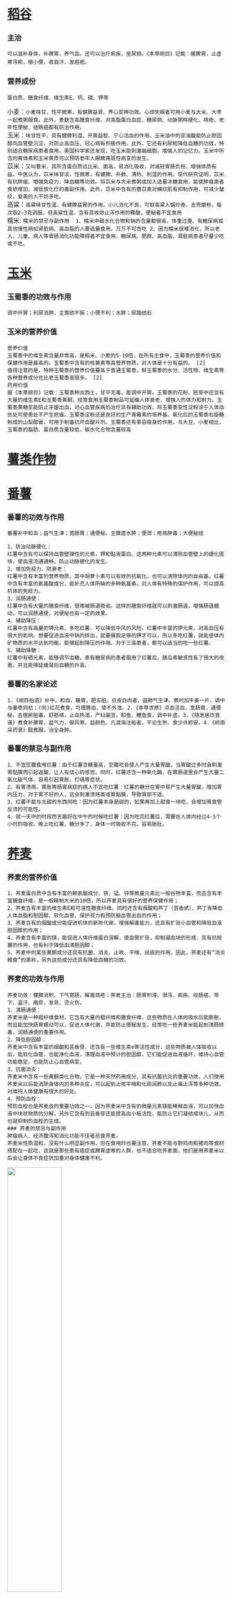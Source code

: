 # [稻谷](http://zyc.yaosuce.com/baike/searchList)
### 主治
`可以滋补身体，补脾胃，养气血。还可以治疗痢疾，至尿频。《本草纲目》记载：暖脾胃，止虚寒泻痢，缩小便，收自汗，发痘疮。　`　
### 营养成份
`蛋白质、膳食纤维、维生素E、钙、磷、钾等`

小麦：`小麦味甘，性平微寒，有健脾益肾、养心安神功效。心烦失眠者可用小麦与大米、大枣一起煮粥服食。此外，麦麸含高膳食纤维，对高脂蛋白血症、糖尿病、动脉粥样硬化、痔疮、老年性便秘、结肠癌都有防治作用。` \
玉米：`味甘性平，具有健脾利湿、开胃益智、宁心活血的作用。玉米油中的亚油酸能防止胆固醇向血管壁沉淀，对防止高血压、冠心病有积极作用。此外，它还有利尿和降低血糖的功效，特别适合糖尿病患者食用。美国科学家还发现，吃玉米能刺激脑细胞，增强人的记忆力。玉米中所含的黄体素和玉米黄质可以预防老年人眼睛黄斑性病变的发生。`\
苡米：`又叫薏米，其所含蛋白质远比米、面高，易消化吸收，对减轻胃肠负担、增强体质有益。中医认为，苡米味甘淡，性微寒，有健脾、补肺、清热、利湿的作用。现代研究证明，苡米有抗肿瘤、增强免疫力、降血糖等功效。将苡米与大米煮粥或加入适量冰糖食用，能使肿瘤患者食欲增加、减低放化疗的毒副作用。此外，苡米中含有的薏苡素对横纹肌有抑制作用，可减少皱纹，爱美的人不妨多吃。`\
高粱：`高粱味甘性温，有健脾益胃的作用。小儿消化不良，可取高粱入锅炒香，去壳磨粉，每次取2—3克调服。但高粱性温，含有具收敛止泻作用的鞣酸，便秘者不宜食用` \
糯米: `糯米的禁忌与副作用  1、糯米中碳水化合物和钠的含量都很高，体重过重、有糖尿病或其他慢性病如肾脏病、高血脂的人要适量食用，万万不可贪吃
2、因为糯米很难消化，所以老人、儿童、病人等胃肠消化功能障碍者不宜食用，糖尿病、肥胖、高血脂、肾脏病患者尽量少吃或不吃。`

# [玉米](http://zyc.yaosuce.com/yushushu/index.html)
### 玉蜀黍的功效与作用
`调中开胃；利尿消肿。主食欲不振；小便不利；水肿；尿路结石`
### 玉米的营养价值
```
营养价值
玉蜀黍中的维生素含量非常高，是稻米、小麦的5-10倍，在所有主食中，玉蜀黍的营养价值和保健作用是最高的。玉蜀黍中含有的核黄素等高营养物质，对人体是十分有益的。 [2] 
值得注意的是，特种玉蜀黍的营养价值要高于普通玉蜀黍，鲜玉蜀黍的水分、活性物、维生素等各种营养成分也比老玉蜀黍高很多。 [2] 
药用价值
据《本草纲目》记载：玉蜀黍种出西土，甘平无毒，能调中开胃。玉蜀黍的花粉、胚芽中还含有大量的维生素E和玉蜀黍黄酮，经常食用玉蜀黍制品可延缓人体衰老，增强人的体力和耐力。玉蜀黍果糖浆能防止牙龈出血，对心血管疾病的治疗具有辅助功效。将玉蜀黍变性淀粉涂于人体烧伤处可使患处不产生疤痕。玉蜀黍淀粉还是良好的生产青霉素的培养基。氧化后的玉蜀黍右旋糖制成的山梨醇膏，可用于制备抗坏血酸片剂。玉蜀黍还有美容瘦身的作用。与大豆、小麦相比，玉蜀黍的脂肪、蛋白质含量较低，碳水化合物含量较高
```
# [薯类作物](https://baike.baidu.com/item/%E8%96%AF%E7%B1%BB%E4%BD%9C%E7%89%A9/4676117)
# [番薯](http://zyc.yaosuce.com/fanshu/index.html)
### 番薯的功效与作用
`番薯补中和血；益气生津；宽肠胃；通便秘。主脾虚水肿；便泄；疮疡肿毒；大便秘结`

```
1、防治动脉硬化：
红薯中含有可以保持血管壁弹性的元素，钾和黏液蛋白。这两种元素可以清除血管壁上的硬化斑块，使血液流通通畅，防止动脉硬化的发生。
2、增加免疫力、防衰老：
红薯中含有丰富的营养物质，其中胡萝卜素可以有效的抗氧化。也可以清除体内的自由基。红薯中含有丰富的氨基酸成分，能补充人体所缺的多种氨基素。对人体有特殊的保护作用，可以提高机体的免疫力。
3、润肠通便：
红薯中含有大量的膳食纤维，很难被肠道吸收。这样的膳食纤维就可以刺激肠道，增强肠道蠕动，可以润肠通便，对便秘也有一定的效果。
4、辅助降压：
红薯中含有高量的钾元素，多吃红薯，可以降低中风的风险。红薯中丰富的钾元素，对高血压有很大的影响。想要促进血液中钠的排出，就要摄取足够的钾才可以，所以多吃红薯，就能使体内矿物质的水平达到均衡，能够起到降压的作用。对于三高患者，都可以适当的吃一些红薯。
5、辅助降糖：
红薯中有硒元素，能够调节血糖。患有糖尿病的患者服用了红薯后，胰岛素敏感性有了很大的改善。并且能够延缓餐后血糖的升高。
```
### 番薯的名家论述
`1.《纲目抬遗》补中，和血，暖胃，肥五脏。白皮白肉者，益肺气生津。煮时加牛姜一片，调中与姜枣同劝；(同)红花煮食，可理脾血，使不外泄。2.《本草求原》凉血活血，宽肠胃，通便秘，去宿瘀脏毒，舒筋络，止血热渴，产妇最宜。和鱼、鳢鱼食，调中补虚。3.《随息居饮食谱》煮食补脾胃，益气力，御风寒，益颜色。凡渡海注船者，不论生熟，食少许即安。4.《岭南采药录》醋煮服，治全身肿。`
### 番薯的禁忌与副作用
```
1、不宜空腹食用红薯：由于红薯含糖量高，空腹吃会使人产生大量胃酸，当胃酸过多时会刺激胃黏膜而引起返酸，让人有烧心的感觉。同时，红薯还含一种氧化酶，在胃肠道里会产生大量二氧化碳气体，容易引起胃胀、打嗝等症状。
2、有胃溃疡、胃胀等肠胃病症的病人不宜吃红薯：红薯的糖分在胃中易产生大量胃酸，增加胃内压力，对于胃不好的人，这会刺激溃疡面或胃黏膜，导致胃部不适。
3、红薯不能与太甜的东西同吃：因为红薯本身是甜的，如果再加上甜食一块吃，会增加胃食管反流的可能性。
4、就一天中的时段而言最好在中午的时候吃红薯：因为吃完红薯后，需要在人体内经过4-5个小时的吸收。晚上吃红薯，糖分多了，身体一时吸收不完，容易胀肚。
```

# [荞麦](http://zyc.yaosuce.com/qiaomai/index.html)
### 荞麦的营养价值
```
1、荞麦蛋白质中含有丰富的赖氨酸成分，铁、锰、锌等微量元素比一般谷物丰富，而且含有丰富膳食纤维，是一般精制大米的10倍，所以荞麦具有很好的营养保健作用；
2、荞麦含有丰富的维生素E和可溶性膳食纤维，同时还含有烟酸和芦丁（芸香甙），芦丁有降低人体血脂和胆固醇、软化血管、保护视力和预防脑血管出血的作用；
3、荞麦含有的烟酸成分能促进机体的新陈代谢，增强解毒能力，还具有扩张小血管和降低血液胆固醇的作用；
4、荞麦含有丰富的镁，能促进人体纤维蛋白溶解，使血管扩张，抑制凝血块的形成，具有抗栓塞的作用，也有利于降低血清胆固醇；
5、荞麦中的某些黄酮成分还具有抗菌、消炎、止咳、平喘、祛痰的作用，因此，荞麦还有“消炎粮食”的美称，另外这些成分还具有降低血糖的功效。
```
### 荞麦的功效与作用
```
荞麦功效：健脾消积、下气宽肠，解毒敛疮；荞麦主治：肠胃积滞、泄泻、痢疾、绞肠癌、带下、盗汗、疱疹、发背、烫火伤。
1、清肠通便：
荞麦米是一种粗纤维食材，它含有大量的粗纤维和膳食纤维，这些物质在人体内吸水后能膨胀，而且能加快肠胃蠕动可以，促进人体代谢，并能防止便秘发生，经常吃一些荞麦米能起到清肠排毒，润肠通便的重要作用。
2、降低胆固醇：
荞麦米中含有丰富的烟酸和芸香苷，还含有一些维生素e等活性成分，这些物质被人体吸收以后，能软化血管，也能净化血液，清理血液中预计的胆固醇，它们能促进血液循环，维持心血管功能稳定，也能防止心血管病变。
3、抗菌消炎：
荞麦米中含有一些黄酮类化合物，它是一种天然药用成分，具有抗菌抗炎的重要功效，人们使用荞麦米以后能消除身体内的多种炎症，可以起到止咳平喘和化痰润肺以及止痛止泻等多种功效，对维持人体健康有很大的好处。
4、预防血栓：
预防血栓也是荞麦皮的重要功效之一，因为荞麦米中含有的微量元素镁能稀释血液，可以加快血液中块状物质的分解，另外它含有的芸香苷还能提高血小板活性，能防止它们凝结成块儿，从而也就抑制的血栓的生成。
### 荞麦的禁忌与副作用
肿瘤病人、经济腹泻和消化功能不佳者忌食荞麦。
荞麦米性质温和，没有什么明显副作用，但在食用时也要注意，荞麦不能与野鸡肉和猪肉等食材搭配在一起吃，这就是那些患有癌症或脾胃虚寒的人群，也不适合吃荞麦面，他们是用荞麦米以后会让身体不良症状加重对身体健康不利。
```
<img src="https://upload.wikimedia.org/wikipedia/commons/thumb/8/85/Fagopyrum_%D0%B3%D1%80%D0%B5%D1%87%D0%BA%D0%B0.jpg/1024px-Fagopyrum_%D0%B3%D1%80%D0%B5%D1%87%D0%BA%D0%B0.jpg" width="50%" height="50%"> 


# [大豆](http://zyc.yaosuce.com/huangdadou/index.html)
### 大豆的功效与作用
`健脾利水；宽中导滞；解毒消肿。主食积泻痢；腹胀食呆；疮痈肿毒；脾虚水肿；外伤出血。黄豆还能抗菌消炎，对咽炎、结膜炎、口腔炎、菌痢、肠炎有效。`

<img src="https://upload.wikimedia.org/wikipedia/commons/8/82/Soybean.USDA.jpg" width="20%" height="20%"> 

# [刀豆](http://zyc.yaosuce.com/daodou/index.html)
### 刀豆的功效与作用
`温中下气，益肾补元。主虚寒呃逆，肾虚腰痛`
### 刀豆的禁忌与副作用
`胃热者、牙龈肿痛者慎服。孕妇慎用。`

<img src="https://upload.wikimedia.org/wikipedia/commons/6/60/Canavalia_gladiata2.jpg" width="20%" height="20%"> 

# [豌豆](http://zyc.yaosuce.com/wandou/index.html)
### 豌豆的功效与作用
`和中下气，通乳利水，解毒。消渴，吐逆，泄利腹胀，霍乱转筋，乳少，脚气水肿，疮痈。`

<img src="https://bkimg.cdn.bcebos.com/pic/79f0f736afc37931195255adebc4b74543a9117f" width="20%" height="20%"> 

# [黑豆](http://zyc.yaosuce.com/heidou/index.html)
### 黑豆的功效与作用
`黑豆，性味甘、平、无毒。有活血、利水、祛风、清热解毒、滋养健血、补虚乌发的功能。`
```
研究提示，黑豆中蛋白质含量高达36%-40％，相当于肉类的2倍、鸡蛋的3倍、牛奶的12倍；黑豆含有18种氨基酸，特别是人体必需的8种氨基酸；黑豆还含有19种油酸，其不饱和脂肪酸含量达80％，吸收率高达95％以上，除能满足人体对脂肪的需要外，还有降低血中胆固醇的作用。黑豆基本不含胆固醇，只含植物固醇，而植物固醇不被人体吸收利用，又有抑制人体吸收胆固醇、降低胆固醇在血液中含量的作用。因此，常食黑豆，能软化血管，滋润皮肤，延缓衰老。特别是对高血压、心脏病等患者有益。

黑豆中微量元素如锌、铜、镁、钼、硒、氟等的含量都很高，而这些微量元素对延缓人体衰老、降低血液粘稠度等非常重要。黑豆中粗纤维含量高达4％，常食黑豆，可以提供食物中粗纤维，促进消化，防止便秘发生。

黑豆，性味甘、平、无毒。有活血、利水、祛风、清热解毒、滋养健血、补虚乌发的功能。
```
### 黑豆的禁忌与副作用
```
1、服用甲状腺素药物时，不宜食用黑豆，因为豆类食品能抑制甲状腺素的产生。
2、黑大豆炒熟后，热性大，多食者易上火，故不宜多食。
3、儿童、肠胃功能不良者不能食用。
4、黑豆忌与蓖麻子、厚朴同食。
```
<img src="https://upload.wikimedia.org/wikipedia/commons/c/ce/Black_Turtle_Bean.jpg" width="20%" height="20%"> 

# [绿豆](http://zyc.yaosuce.com/lvdou/index.html)
### 绿豆的功效与作用
`清热；消暑；利水；解毒。主暑热烦渴；感冒发热；霍乱吐泻；痰热哮喘；头痛目赤；口舌生疮；水肿尿少；疮疡痈肿；风疹丹毒；药物及食物中毒`
### 绿豆的禁忌与副作用
`从中医的角度上来说，绿豆性较为寒凉，空腹饮用容易对脾胃造成伤害。体质寒凉的人本来就有四肢冰凉乏力、腰腿冷痛、腹泻便稀等症状，而吃了绿豆反而会加重症状，甚至引发诸如腹泻、气血停滞引起的关节肌肉酸痛、胃寒及脾胃虚弱引起的慢性胃炎等消化系统疾病。`

<img src="https://upload.wikimedia.org/wikipedia/commons/thumb/1/17/Mung_bean_%28Vigna_radiata%29_Dired_open_Pod_in_Hong_Kong.JPG/1280px-Mung_bean_%28Vigna_radiata%29_Dired_open_Pod_in_Hong_Kong.JPG" width="20%" height="20%">

# [豇豆](http://zyc.yaosuce.com/jiangdou/index.html)
### 功能主治
```
健脾补肾。治脾胃虚弱，泻痢，吐逆，消渴，遗精，白带，白浊，小便频数。
《滇南本草》：治脾土虚弱，开胃健脾。
《纲目》：理中益气，补肾健胃，和五脏，调营卫，生精髓。止消渴，吐逆，泄痢，小便数，解鼠莽毒。
《本草从新》：散血消肿，清热解毒。
《医林纂要》：补心泻肾，渗水，利小便，降浊升清。
《四川中药志》：滋阴补肾，健脾胃，消食。治食积腹胀，白带，白浊及肾虚遗精。
```
<img src="https://bkimg.cdn.bcebos.com/pic/5d6034a85edf8db102d88f0a0623dd54574e74ee?" width="20%" height="20%"> 

# [无花果](http://zyc.yaosuce.com/wuhuaguo/index.html)
### 无花果的功效与作用
`润肺止咳，健脾开胃，解毒消肿。`

```
一、轻泻作用：无花果含丰富的营养成分，供食用。在便秘时，可用作食物性轻泻剂。树的乳胶汁中含有抑制大鼠移植性肉瘤之成分(注射时)，无花果有一定的轻泻作用。
二、抗艾氏肉瘤：干果的水提取物经活性炭、丙酮处理后所得之物质有抗艾氏肉瘤的作用。
降压作用：从未成熟果实中所得的乳汁能抑制大鼠移植性肉瘤、小鼠自发性乳癌，致使肿瘤坏死。又能延缓移植性腺癌、骨髓性白血病、淋巴肉瘤之发展，使其退化。将聚花果水浸液，或以石油醚提取后再以乙醚处理的提取物静脉注射，对麻醉兔和猫均有降压作用。
三、抗肿瘤作用：无花果属於桑科植物，果实中含有丰富的葡萄糖、果糖、蔗糖、柠檬酸以及少量苹果酸、琥珀酸等。它的乾果、未成熟果实和植物的乳汁中均含抗肿瘤的成分，乳汁中还含有淀粉糖化酉每、酯酉每、脂肪酉每、蛋白酉每等。现代研究的结果表明，无花果有一定的轻泻作用，乾果的水提取物经处理后有抗肿瘤作用。
四、治疗咽喉刺痛：无花果对咽喉肿痛也有很好的效果，不过需要注意的是必须使用已经熟透的无花果才可以。你可以直接生吃，也可以像做冰糖雪梨那样把无花果进行一下加工。方法就是把无花果去皮切碎，加入水和冰糖，小火炖二十分钟就可以了。
五、缓解哮喘：除了感冒发烧引起的咽喉肿痛之外，还有一些人是因为过度劳累或者说话太多，出现声音嘶哑甚至发不出来声音的情况。这个时候吃无花果也是很有效果的，同样建议你可以煮着吃，或者直接加入热水泡水果茶。据说长期服用还可以有效的减轻哮喘。
六、预防冠心病：我们都知道水解酶和脂肪酶都是对冠心病患者非常好的东西，正好无花果里面就含有大量的这些酶元素。如果你正在被冠心病困扰着，那么就非常推荐你可以多吃一些无花果，来分解和降低血脂。
七、防癌作用：未成熟果实的乳浆中含有补骨脂素、佛柑内酯等活性成分，其成熟果实的果汁中可提取一种芳香物质苯甲醛，二者都具有防癌抗癌、增强机体抗病能力的作用，可以预防多种癌症的发生，延缓移植性腺癌、淋巴肉瘤的发展，促使其退化，并对正常细胞不会产生毒害。
```
### 无花果的禁忌与副作用
```
1、脾胃虚寒者慎服；中寒者忌食无花果。
2、无花果鲜品的副作用矫正药为斯日坎吉本醋糖浆，谢日比提日巴斯糖浆等。
3、贫血及低血压者慎用无花果，可与罗汉果合用。
```
<img src="http://p5.itc.cn/q_70/images03/20200731/3017366f9ae248f9a681f4f024adca82.jpeg" width="20%" height="20%"> 

# [鹰嘴豆](https://baike.baidu.com/item/%E9%B9%B0%E5%98%B4%E8%B1%86)
### 鹰嘴豆的功效与作用
`鹰嘴豆属于高营养豆类植物，富含多种植物蛋白和多种氨基酸、维生素、粗纤维及钙、镁、铁等成份。其中纯蛋白质含量高达28％以上，脂肪5％，碳水化合物61％，纤维4－6％，鹰嘴豆含有10多种氨基酸，其中人体必需的8种氨基酸全部具备，而且含量比燕麦还要高出2倍以上。籽粒作为主食或甜食，也可炒熟食用，也可制作罐头或蜜饯等风味小吃，鲜豆做菜也可生吃。广泛适用于蒸、煮、炒或泡汤，是糖尿病、高血压和肾虚体弱者理想的健康食品。`
### 鹰嘴豆的禁忌与副作用
`鹰嘴豆适用于血糖偏高患者，低血糖患者食用过多会适得其反，这类人群应不吃或少吃。 痛风病患者 鹰嘴豆中含有的嘌呤会让痛风变得严重，倘若任性食用会导致痛风发作时疼痛加倍`

<img src="https://upload.wikimedia.org/wikipedia/commons/5/53/Cicer_arietinum20100417_08.jpg" width="20%" height="20%"> 

# [红豆](http://zyc.yaosuce.com/hongdou/index.html)
### 功效：养心补血、健脾胃、消除水肿、祛湿清热
### 红豆的功效与作用
```
红豆具有理气活血、清热解毒的功效。红豆主治心胃气痛、疝气疼痛、血滞经闭、无名肿毒、疔疮等病症。
健脾益肾：红豆有清心养神、健脾益肾功效，加入莲子、百合更有固精益气、止血、强健筋骨等作用，能治肺燥、干咳，提升内脏活力，增强体力。
清热解毒：红小豆有很强的抑菌作用，可用于辅助治疗疮毒等症；红豆能解酒、解毒、对心脏病和肾病、水肿患者都有益处。
利尿消肿：红小豆含有较多的原皂角甙，可刺激肠道，具有很好的利尿作用，非常适用于心脏性和肾脏性水肿、肝硬化腹水、脚气病浮肿等症的辅助食疗。
调节血糖：体内缺钾会引起糖量减退，导致血糖不易被控制，而红小豆是典型的高钾食物，可以帮助糖尿病患者更好地控制血糖；此外，红豆含有较多的膳食纤维，具有良好的润肠通便、降血压、降血脂，调节血糖的作用。
补血养血：红小豆富含铁质，具有补血、促进血液循环、增加体力、增强抵抗力的功效，是贫血音的理想食物。不敢吃猪肝的贫血患者，可以吃红小豆来补血。古代生育过后，会喝红豆汤来补血，效果极佳。
促进乳汁：分泌红小豆是富含叶酸的食物，产妇、乳母宜多吃红小豆，可促进乳汁分泌。
```
### 红豆的禁忌与副作用，禁大量服用
```
1.口干舌燥、形体消瘦、低热盗汗、阴虚无湿热者禁大量久服。体质虚弱者忌用。孕妇、儿童禁用。
2.中医方面认为红豆性甘酸，服用之后具有利尿的作用。所以在平时千万不能够多吃，否则容易出现尿多以及体形消瘦的情况。
```
### 烹饪禁忌
```
1.红豆不能够和米一起熬煮，否则很容易导致口腔出现口疮这种毛病。
2.红豆具有一定的药性，进入身体之后具有很好的利尿消肿以及保持促进心脏活性的功效。但是，如果在红豆的烹饪过程中加入食盐，那么不仅不能够提高药效，甚至还会降低药效。
3.红豆也不能够和羊肉、羊肝、羊肚一起服用，否则对身体损害比较大，容易引起中毒的情况。
```
<img src="https://upload.wikimedia.org/wikipedia/commons/6/6d/W_azuki2111.jpg" width="20%" height="20%">

# [扁豆](http://zyc.yaosuce.com/baibiandou/index.html)
### 白扁豆的功效与作用
```
白扁豆具有健脾、化湿、消暑的功效。白扁豆主治脾虚生湿、食少便溏、白带过多、暑湿吐泻、烦渴胸闷等病症。
【白扁豆的功效】
1、白扁豆可以止吐消暑 
白扁豆是一种可以止吐和消暑的特色中药材，它对人类的脾虚和生湿以及食少和女性白带过多都有很好的治疗效果，另外在夏天中食用时，还能起到消暑降温的作用，使用时多以煎汤服用为主，用量在十到十五克之间，也可以生用或者研末调汁。
2、白扁豆可以解毒 
白扁豆有很强的解毒作用，特别是对恶性毒药砒霜解毒作用明显，人们在中毒以后可以把生的白扁平研成末加入调成汁液饮用，就能起到不错的解毒作用。白扁豆还有很好的消肿作用，用法也很简单，只需要把三升白扁豆炒黄，然后加工成粉末状，每天食用三钱，分三次服用就可以。
3、祛暑 
扁豆功能健脾化和中，有利于暑湿邪气的祛除。用于夏伤暑湿，脾胃不和所致的呕吐、泄泻，常与香薷、厚朴等祛暑化湿药同用，以增强疗效，如香薷散。扁豆又可解毒，如解酒毒，多与葛花、白豆蔻同用。
4、健脾 
扁豆味甘入脾胃经，是一味补脾而不滋腻，除湿而不燥烈的健脾化湿良药。用于脾虚有湿所致的体倦乏力，食少便溏中泄泻，与人参、白术同用，以加强健脾化湿之力，如参苓白术散。用于妇女脾虚带下、体倦乏力，可与白术、乌贼骨同用。
5、降血糖 
扁豆中所含的淀粉酶抑制物在体内有降低血糖的作用。
```
### 扁豆的禁忌与副作用
```
1、白扁豆含有凝集素，有一定的毒性，加热处理可以使其失去毒性，如果没有煮熟的话，吃了以后很可能发生食物中毒，在食后的三四个小时内，有可能出现头痛、恶心、呕吐等现象所以食用时一定煮熟蒸透。
2、体内气虚生寒，脏腑被寒气所困，表现为腹胀、腹痛、面色发青、手脚冰凉的人不宜吃白扁豆。
3、怕冷身体打颤、关节酸痛、咳嗽声音嘶哑的人不宜吃白扁豆，患疟疾的人也不宜吃。
4、白扁豆不能一下吃过多。《本草求真》里记载白扁豆：“多食壅滞，不可不知。”豆类大多有一个益气的特点，食用过多容易气滞，让人感到腹部特别胀，这一点前面讲其它豆类时也提到过。所以白扁豆也是不能一下吃过多，可以常吃，但一定要注意量。
```
<img src="https://upload.wikimedia.org/wikipedia/commons/1/11/Lablabpod.jpg" width="20%" height="20%">


# [木豆](http://zyc.yaosuce.com/mudou/index.html)
### 木豆的功效与作用
```
利湿，消肿，散瘀，止血。主风湿痹痛，跌打损伤，衄血，便血，疮疖肿毒，产后恶露不尽，水肿，黄疸型肝炎
木豆的名家论述 
《泉州本草》清热解毒，补中益气，利水消食，排痈肿，止血止痢。治心虚，水肿，血淋，痔血，痈疽仲毒，痢疾，脚气。
```
<img src="https://bkimg.cdn.bcebos.com/pic/a044ad345982b2b797b22b9130adcbef76099bb1" width="20%" height="20%"> 

# [莲藕](http://www.a-hospital.com/w/%E8%8E%B2%E8%97%95)
```
生藕：味甘、性寒，入心、脾、胃经；
具有清热、生津、凉血、散瘀、补脾、开胃、止泻的功效；
主治热病烦渴、吐血、衄血、热淋。
熟藕：性温、味甘；
具有益胃健脾、养血补益、生肌、止泻功的功效；
主治肺热咳嗽、烦躁口渴、脾虚泄泻、食欲不振及各种血证。　
```

# [萝卜](http://zyc.yaosuce.com/luobo/index.html)
### 萝卜的功效与作用
`萝卜可生湿生热、润肠通便、排气除胀、增进食欲、改善消化、止咳清音、利尿退肿、消除黄疸、利胆排石、消肿止痛。`
### 萝卜的禁忌与副作用
```
1、平时吃白萝卜时一定要注意，最好不要把它和胡萝卜搭配在一起吃，因为白萝卜是一种维生素c含量特别高的食材，而胡萝卜中则含有破坏维生素c的天然成分，如果把它们搭配在一起吃，会让白萝卜中的维生素c大量流失，不能让人体及时吸收和利用，人们食用以后也起不到应有的食疗作用。
2、白萝卜平时还不能喝滋补类的中药材一起食用，因为白萝卜性质寒凉，有下气消滞的重要作用，如果把它和人参，黄芪以及党参等中药材搭配在一起吃，会让这些药物的药效明显下降，人们服用以后也起不到应有的治疗作用。 
```

# [胡萝卜](http://zyc.yaosuce.com/huluobo/index.html)
### 胡萝卜的功效与作用
`健脾和中；滋肝明目；化痰止咳；清热解毒。主脾虚食少；体虚乏力；脘腹痛；泄痢；视物昏花；雀目；咳喘，百日咳；咽喉肿痛；麻疹；水痘；疖肿；汤火伤；痔漏`
### 胡萝卜的注意事项
`《本草省常》“宜熟食，多食损肝难消，生食伤胃。`

# [薄荷](http://zyc.yaosuce.com/baike/searchList)
### 薄荷的功效与作用
`薄荷可宣散风热、清头目、透疹。薄荷用于风热感冒、风温初起、头痛，目赤、喉痹、口疮、胸胁胀闷。`

```
1、薄荷可清热解暑、散热：
少量的薄荷能够兴奋中枢神经，使周围的毛细血管扩张而散热，并且能够促进汗腺分泌，因此，薄荷具有降低体温的作用。薄荷的茎叶入药，辛、凉、气香、入肺、肝经，具有清热解暑、祛风消肿、利咽止痛的功效，经常用于风热头痛、咽喉肿痛、风热感冒、目赤疼痛等。
2、薄荷可增进食欲、帮助消化：
中老年人常吃一些薄荷粥，可以清心怡神，同时具有疏风散热、增进食欲以及帮助消化等多种功效。炎热的夏日，在家中用薄荷给自己做份“凉汤”来喝，不仅可以解渴，还可以解暑，一举多得你可以试一试喔。薄荷的功效与作用比较多，小编建议消化系统不好的人可以经常食用薄荷，这样有助肠胃消化吸收。
3、薄荷可消炎止痛：
当代科学家们对大量药物进行了研究，发现薄荷叶具有阻止癌症病变处的血管生长，使癌肿瘤得不到血液的供应，最终“饥饿”而死。薄荷的功效与作用还有很多，夏季是蚊虫较多的季节，在卧室靠窗的地方放上几株薄荷草，每天睡觉前喷一些水，让薄荷的香味充分的散发出来，那些不堪忍受香味的蚊子就会落荒而逃的。如果不小心被蚊虫叮咬，可用薄荷汁液止痒，使用以后
```

### 薄荷的禁忌与副作用
```
1、怀孕期间的妇女应避免食用或者涂抹薄荷。又因薄荷叶有抑制乳汁分泌的作用，所以哺乳中的妇女也不宜多用。
2、肺虚咳嗽、阴虚发热多汗、血虚眩晕患者也应慎用。
3、薄荷具有提神醒脑的功效，故晚上不宜食用过多，可能会引起失眠。
```

# 姜
### 姜的功效与作用
`利水消肿，解毒止痒。用于百日咳，肾炎水肿，尿路感染，肝硬化腹水，小便不利；外用治荨麻疹，疮疖肿毒，中耳炎。`

# 葱
葱的功效与作用
`发汗消风，通气止痛，催乳利水，消肿止血，解毒止痒。`

# [大蒜](http://zyc.yaosuce.com/dasuan/index.html)
### 大蒜的功效与作用
`温中行滞；解毒；杀虫。主脘腹冷痛；痢疾；泄泻；肺痨；百日咳；感冒；痈疖肿毒；肠痈；癣疮；蛇虫咬伤；钩虫病；蛲虫病；带下阴痒；疟疾；喉痹；水肿`
### 大蒜的注意事项
`阴虚火旺者，以及目疾、口齿、喉、舌诸患和时行病后均忌食。《本草经疏》凡肺胃有热，肝肾有火，气虚血弱之人，切勿沾唇。《本经逢原》脚气、风病及时行病后忌食。《随息居饮食谱》阴虚内热，胎产，痧痘，时病，疮疟血证，目疾，口齿喉舌诸患，咸忌之。`

# 芝麻
### 芝麻的功效与作用
`芝麻有补肝肾，益精血，润肠燥，通乳的功效。可用于治疗身体虚弱、头晕耳鸣、高血压、高血脂、咳嗽、身体虚弱、头发早白、贫血萎黄、津液不足、大便燥结、乳少、尿血等症。`
### 芝麻的注意事项
`患有慢性肠炎、便溏腹泻者、男子阳痿、遗精者忌食。`

# 黑芝麻
### 黑芝麻的功效与作用
`补益肝肾；养血益精；润肠通便。主肝肾不足所致的头晕耳鸣、腰脚痿软、须发早发、肌肤干燥；肠燥便秘；妇人乳少；痈疮湿疹；风癞疬疡；小儿瘰疬；汤火伤；痔疮`
`药理作用：芝麻素抗病毒、杀菌剂、抗氧化剂、杀虫增效剂、治疗气管炎。`

# 胡桃
### 功能主治
`补肾固精，温肺定喘，润肠，治肾虚喘嗽，腰痛脚弱，阳痿，遗精，小便频数，石淋，大便燥结。`
### 食物相克
```
核桃不能与野鸡肉一起食用，肺炎、支气管扩张等患者不易食之。
核桃不宜与酒同食。据宋.马志《开宝本草》记载：“饮酒食核桃令人咯血”。可能是因为核桃性热，多食生痰动火，而白酒也属甘辛大热，二者同食，易致血热的缘故。特别是有咯血宿疾的人，更应禁忌。如支气管扩张，肺结核患者，饮白酒即可引起咯血，不与核桃共食，亦可致病。
```

# 落花生
### 落花生的功效与作用
`健脾养胃，润肺化痰。主脾虚不运，反胃不舒，乳妇奶少，脚气，肺燥咳嗽，大便燥结`
### 落花生的的注意事项
`花生含脂肪较多，人体对其消化吸收缓慢，大量生吃可以引起消化不良。 花生富含油脂，不易消化，多食消化不了，引起直接排泄。`




# 喝豆浆九大好处
```
1、强身健体

　　每百克豆浆含蛋白质4.5克、脂肪1.8克、碳水化合物1.5克、磷4.5克、铁2.5克、钙2.5克以及维生素、核黄素等，对增强体质大有好处。

　　2、防止糖尿病

　　豆浆含有大量纤维素，能有效的阻止糖的过量吸收，减少糖分，因而能防止糖尿病，是糖尿病患者日常必不可少的好食品。

　　3、防治高血压

　　豆浆中所含的豆固醇和钾、镁，是有力的抗盐钠物质。钠是高血压发生和复发的主要根源之一，如果体内能适当控制钠的数量，既能防治高血压，又能治疗高血压。

　　4、防治冠心病

　　豆浆中所含的豆固醇和钾、镁、钙能加强心机血管的兴奋，改善心机营养，降低胆固醇，促进血流防止血管痉挛。如果能坚持每天喝一碗豆浆，冠心病的复发率可降低50%。

　　5、防止脑中风

　　豆浆中所含的镁、钙元素，能明显地降低脑血脂，改善脑血流，从而有效的防止脑梗塞、脑出血的发生。豆浆中所含的卵磷脂，还能减少脑细胞死亡，提高脑功能。

　　6、防治癌症

　　豆浆中的蛋白质和硒、钼等都有很强的抑癌和治癌能力，特别对胃癌、肠癌、乳腺癌有特效。据调查不喝豆浆的人发生癌症的概率要比常喝豆浆的人提高50%。

　　7、防止支气管炎

　　豆浆所含的麦氨酸又防止支气管炎平滑肌痉挛的作用，从而减少和减轻支气管炎的发作。

　　8、防止衰老

　　豆浆中所含的硒、维生素E、C，有很大的抗氧化功能，能使人体的细胞“返老还童”，特别对脑细胞作用最大。

　　9、防止老年滞呆、艾滋病、便秘、肥胖等

　　豆浆尽管营养，但也不少禁忌，喜欢喝豆浆的朋友，可要看清楚哦!
  ```
  
# 喝豆浆七种禁忌
```
喝豆浆的禁忌：

　　1、忌喝未煮熟的豆浆

　　很多人喜欢买生豆浆回家自己加热，加热时看到泡沫上涌就误以为已经煮沸，其实这是

　　豆浆的有机物质受热膨胀形成气泡造成的上冒现象，并非沸腾，是没有熟的。

　　没有熟的豆浆对人体是有害的。因为豆浆中含有两种有毒物质，会导致蛋白质代谢障碍，并对胃肠道产生刺激，引起中毒症状。预防豆浆中毒的办法就是将豆浆在100℃的高温下煮沸，就可安心饮用了。如果饮用豆浆后出现头痛、呼吸受阻等症状，应立即就医，绝不能延误时机，以防危及生命。

　　2、忌在豆浆里打鸡蛋

　　很多人喜欢在豆浆中打鸡蛋，认为这样更有营养，但这种方法是不科学的，这是因为，鸡蛋中的黏液性蛋白易和豆浆中的胰蛋白酶结合，产生一种不能被人体吸收的物质，大大降低了人体对营养的吸收。

　　3、忌冲红糖

　　豆浆中加红糖喝起来味甜香，但红糖里的有机酸和豆浆中的蛋白质结合后，可产生变性沉淀物，大大破坏了营养成分。

　　4、忌装保温瓶

　　豆浆中有能除掉保温瓶内水垢的物质，在温度适宜的条件下，以豆浆作为养料，瓶内细菌会大量繁殖，经过3～4个小时就能使豆浆酸败变质。

　　5、忌喝超量

　　一次喝豆浆过多容易引起蛋白质消化不良，出现腹胀、腹泻等不适症状。

　　6、忌空腹饮豆浆

　　豆浆里的蛋白质大都会在人体内转化为热量而被消耗掉，不能充分起到补益作用。饮豆浆的同时吃些面包、糕点、馒头等淀粉类食品，可使豆浆中蛋白质等在淀粉的作用下，与胃液较充分地发生酶解，使营养物质被充分吸收。

　　7、忌与药物同饮

　　有些药物会破坏豆浆里的营养成分，如四环素、红霉素等抗生素药物。
  ```
  
  ## 不宜喝豆浆的人群
  ```
　　1、急性胃炎和慢性浅表性胃炎患者不宜食用豆制品，以免刺激胃酸分泌过多加重病情，或者引起胃肠胀气。
　　2、豆类中含有一定量低聚糖，可以引起嗝气、肠鸣、腹胀等症状，所以有胃溃疡的朋友最好少吃。胃炎、肾功能衰竭的病人需要低蛋白饮食，而豆类及其制品富含蛋白质，其代谢产物会增加肾脏负担，宜禁食。
　　3、豆类中的草酸盐可与肾中的钙结合，易形成结石，会加重肾结石的症状，所以肾结石患者也不宜食用。
　　4、痛风是由嘌呤代谢障碍所导致的疾病。黄豆中富含嘌呤，且嘌呤是亲水物质，因此，黄豆磨成浆后，嘌呤含量比其他豆制品多出几倍。所以，豆浆对痛风病人不宜。
  ```
  
  
# 数据来源
[中药材频道](http://zyc.yaosuce.com/) \
[A+医学百科](http://www.a-hospital.com/w/%E9%A6%96%E9%A1%B5) \
[中医百科](https://zhongyibaike.com/) \
[道医网](http://www.51xingjy.com/category/zydq/) \
[美国农业部](https://fdc.nal.usda.gov/index.html) \
[粮农组织](https://www.fao.org/home/en) 
[Healthy Matters](https://www.healthymatters.com.hk/zh/directory/chinese-medicines/)
